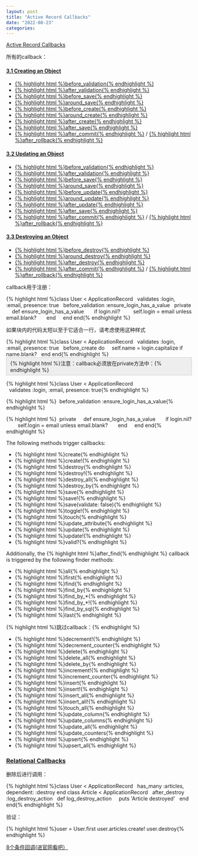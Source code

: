 ```yaml
---
layout: post
title: "Active Record Callbacks"
date: "2022-08-23"
categories: 
---
```

<p><a href="https://guides.rubyonrails.org/active_record_callbacks.html">Active Record Callbacks</a></p>
<p>所有的callback：</p>
<h4 id="creating-an-object"><a class="anchorlink" href="https://guides.rubyonrails.org/active_record_callbacks.html#creating-an-object">3.1 Creating an Object</a></h4>
<ul>
<li><a href="https://api.rubyonrails.org/v7.0.3.1/classes/ActiveModel/Validations/Callbacks/ClassMethods.html#method-i-before_validation">{% highlight html %}before_validation{% endhighlight %}</a></li>
<li><a href="https://api.rubyonrails.org/v7.0.3.1/classes/ActiveModel/Validations/Callbacks/ClassMethods.html#method-i-after_validation">{% highlight html %}after_validation{% endhighlight %}</a></li>
<li><a href="https://api.rubyonrails.org/v7.0.3.1/classes/ActiveRecord/Callbacks/ClassMethods.html#method-i-before_save">{% highlight html %}before_save{% endhighlight %}</a></li>
<li><a href="https://api.rubyonrails.org/v7.0.3.1/classes/ActiveRecord/Callbacks/ClassMethods.html#method-i-around_save">{% highlight html %}around_save{% endhighlight %}</a></li>
<li><a href="https://api.rubyonrails.org/v7.0.3.1/classes/ActiveRecord/Callbacks/ClassMethods.html#method-i-before_create">{% highlight html %}before_create{% endhighlight %}</a></li>
<li><a href="https://api.rubyonrails.org/v7.0.3.1/classes/ActiveRecord/Callbacks/ClassMethods.html#method-i-around_create">{% highlight html %}around_create{% endhighlight %}</a></li>
<li><a href="https://api.rubyonrails.org/v7.0.3.1/classes/ActiveRecord/Callbacks/ClassMethods.html#method-i-after_create">{% highlight html %}after_create{% endhighlight %}</a></li>
<li><a href="https://api.rubyonrails.org/v7.0.3.1/classes/ActiveRecord/Callbacks/ClassMethods.html#method-i-after_save">{% highlight html %}after_save{% endhighlight %}</a></li>
<li><a href="https://api.rubyonrails.org/v7.0.3.1/classes/ActiveRecord/Transactions/ClassMethods.html#method-i-after_commit">{% highlight html %}after_commit{% endhighlight %}</a> / <a href="https://api.rubyonrails.org/v7.0.3.1/classes/ActiveRecord/Transactions/ClassMethods.html#method-i-after_rollback">{% highlight html %}after_rollback{% endhighlight %}</a></li>
</ul>
<h4 id="updating-an-object"><a class="anchorlink" href="https://guides.rubyonrails.org/active_record_callbacks.html#updating-an-object">3.2 Updating an Object</a></h4>
<ul>
<li><a href="https://api.rubyonrails.org/v7.0.3.1/classes/ActiveModel/Validations/Callbacks/ClassMethods.html#method-i-before_validation">{% highlight html %}before_validation{% endhighlight %}</a></li>
<li><a href="https://api.rubyonrails.org/v7.0.3.1/classes/ActiveModel/Validations/Callbacks/ClassMethods.html#method-i-after_validation">{% highlight html %}after_validation{% endhighlight %}</a></li>
<li><a href="https://api.rubyonrails.org/v7.0.3.1/classes/ActiveRecord/Callbacks/ClassMethods.html#method-i-before_save">{% highlight html %}before_save{% endhighlight %}</a></li>
<li><a href="https://api.rubyonrails.org/v7.0.3.1/classes/ActiveRecord/Callbacks/ClassMethods.html#method-i-around_save">{% highlight html %}around_save{% endhighlight %}</a></li>
<li><a href="https://api.rubyonrails.org/v7.0.3.1/classes/ActiveRecord/Callbacks/ClassMethods.html#method-i-before_update">{% highlight html %}before_update{% endhighlight %}</a></li>
<li><a href="https://api.rubyonrails.org/v7.0.3.1/classes/ActiveRecord/Callbacks/ClassMethods.html#method-i-around_update">{% highlight html %}around_update{% endhighlight %}</a></li>
<li><a href="https://api.rubyonrails.org/v7.0.3.1/classes/ActiveRecord/Callbacks/ClassMethods.html#method-i-after_update">{% highlight html %}after_update{% endhighlight %}</a></li>
<li><a href="https://api.rubyonrails.org/v7.0.3.1/classes/ActiveRecord/Callbacks/ClassMethods.html#method-i-after_save">{% highlight html %}after_save{% endhighlight %}</a></li>
<li><a href="https://api.rubyonrails.org/v7.0.3.1/classes/ActiveRecord/Transactions/ClassMethods.html#method-i-after_commit">{% highlight html %}after_commit{% endhighlight %}</a> / <a href="https://api.rubyonrails.org/v7.0.3.1/classes/ActiveRecord/Transactions/ClassMethods.html#method-i-after_rollback">{% highlight html %}after_rollback{% endhighlight %}</a></li>
</ul>
<h4 id="destroying-an-object"><a class="anchorlink" href="https://guides.rubyonrails.org/active_record_callbacks.html#destroying-an-object">3.3 Destroying an Object</a></h4>
<ul>
<li><a href="https://api.rubyonrails.org/v7.0.3.1/classes/ActiveRecord/Callbacks/ClassMethods.html#method-i-before_destroy">{% highlight html %}before_destroy{% endhighlight %}</a></li>
<li><a href="https://api.rubyonrails.org/v7.0.3.1/classes/ActiveRecord/Callbacks/ClassMethods.html#method-i-around_destroy">{% highlight html %}around_destroy{% endhighlight %}</a></li>
<li><a href="https://api.rubyonrails.org/v7.0.3.1/classes/ActiveRecord/Callbacks/ClassMethods.html#method-i-after_destroy">{% highlight html %}after_destroy{% endhighlight %}</a></li>
<li><a href="https://api.rubyonrails.org/v7.0.3.1/classes/ActiveRecord/Transactions/ClassMethods.html#method-i-after_commit">{% highlight html %}after_commit{% endhighlight %}</a> / <a href="https://api.rubyonrails.org/v7.0.3.1/classes/ActiveRecord/Transactions/ClassMethods.html#method-i-after_rollback">{% highlight html %}after_rollback{% endhighlight %}</a></li>
</ul>
<p>callback用于注册：</p>
{% highlight html %}class User &lt; ApplicationRecord
&nbsp; validates :login, :email, presence: true
&nbsp; before_validation :ensure_login_has_a_value
&nbsp; private
&nbsp;&nbsp;&nbsp; def ensure_login_has_a_value
&nbsp;&nbsp;&nbsp;&nbsp;&nbsp; if login.nil?
&nbsp;&nbsp;&nbsp;&nbsp;&nbsp;&nbsp;&nbsp; self.login = email unless email.blank?
&nbsp;&nbsp;&nbsp;&nbsp;&nbsp; end
&nbsp;&nbsp;&nbsp; end
end{% endhighlight %}
<p>如果块内的代码太短以至于它适合一行，请考虑使用这种样式</p>
{% highlight html %}class User &lt; ApplicationRecord
&nbsp; validates :login, :email, presence: true
&nbsp; before_create do
&nbsp;&nbsp;&nbsp; self.name = login.capitalize if name.blank?
&nbsp; end
end{% endhighlight %}
<div style="background:#eeeeee;border:1px solid #cccccc;padding:5px 10px;">{% highlight html %}注意：callback必须放在private方法中：{% endhighlight %}</div>
<p>{% highlight html %}class User &lt; ApplicationRecord<br />
&nbsp; validates :login, :email, presence: true{% endhighlight %}</p>
<p>{% highlight html %}&nbsp; before_validation :ensure_login_has_a_value{% endhighlight %}</p>
{% highlight html %}&nbsp; private
&nbsp;&nbsp;&nbsp; def ensure_login_has_a_value
&nbsp;&nbsp;&nbsp;&nbsp;&nbsp; if login.nil?
&nbsp;&nbsp;&nbsp;&nbsp;&nbsp;&nbsp;&nbsp; self.login = email unless email.blank?
&nbsp;&nbsp;&nbsp;&nbsp;&nbsp; end
&nbsp;&nbsp;&nbsp; end
end{% endhighlight %}
<p>The following methods trigger callbacks:</p>
<ul>
<li>{% highlight html %}create{% endhighlight %}</li>
<li>{% highlight html %}create!{% endhighlight %}</li>
<li>{% highlight html %}destroy{% endhighlight %}</li>
<li>{% highlight html %}destroy!{% endhighlight %}</li>
<li>{% highlight html %}destroy_all{% endhighlight %}</li>
<li>{% highlight html %}destroy_by{% endhighlight %}</li>
<li>{% highlight html %}save{% endhighlight %}</li>
<li>{% highlight html %}save!{% endhighlight %}</li>
<li>{% highlight html %}save(validate: false){% endhighlight %}</li>
<li>{% highlight html %}toggle!{% endhighlight %}</li>
<li>{% highlight html %}touch{% endhighlight %}</li>
<li>{% highlight html %}update_attribute{% endhighlight %}</li>
<li>{% highlight html %}update{% endhighlight %}</li>
<li>{% highlight html %}update!{% endhighlight %}</li>
<li>{% highlight html %}valid?{% endhighlight %}</li>
</ul>
<p>Additionally, the {% highlight html %}after_find{% endhighlight %} callback is triggered by the following finder methods:</p>
<ul>
<li>{% highlight html %}all{% endhighlight %}</li>
<li>{% highlight html %}first{% endhighlight %}</li>
<li>{% highlight html %}find{% endhighlight %}</li>
<li>{% highlight html %}find_by{% endhighlight %}</li>
<li>{% highlight html %}find_by_*{% endhighlight %}</li>
<li>{% highlight html %}find_by_*!{% endhighlight %}</li>
<li>{% highlight html %}find_by_sql{% endhighlight %}</li>
<li>{% highlight html %}last{% endhighlight %}</li>
</ul>
<p>{% highlight html %}跳过callback：{% endhighlight %}</p>
<ul>
<li>{% highlight html %}decrement!{% endhighlight %}</li>
<li>{% highlight html %}decrement_counter{% endhighlight %}</li>
<li>{% highlight html %}delete{% endhighlight %}</li>
<li>{% highlight html %}delete_all{% endhighlight %}</li>
<li>{% highlight html %}delete_by{% endhighlight %}</li>
<li>{% highlight html %}increment!{% endhighlight %}</li>
<li>{% highlight html %}increment_counter{% endhighlight %}</li>
<li>{% highlight html %}insert{% endhighlight %}</li>
<li>{% highlight html %}insert!{% endhighlight %}</li>
<li>{% highlight html %}insert_all{% endhighlight %}</li>
<li>{% highlight html %}insert_all!{% endhighlight %}</li>
<li>{% highlight html %}touch_all{% endhighlight %}</li>
<li>{% highlight html %}update_column{% endhighlight %}</li>
<li>{% highlight html %}update_columns{% endhighlight %}</li>
<li>{% highlight html %}update_all{% endhighlight %}</li>
<li>{% highlight html %}update_counters{% endhighlight %}</li>
<li>{% highlight html %}upsert{% endhighlight %}</li>
<li>{% highlight html %}upsert_all{% endhighlight %}</li>
</ul>
<h3 id="relational-callbacks"><a class="anchorlink" href="https://guides.rubyonrails.org/active_record_callbacks.html#relational-callbacks">Relational Callbacks</a></h3>
<p>删除后进行调用：</p>
{% highlight html %}class User &lt; ApplicationRecord
&nbsp; has_many :articles, dependent: :destroy
end
class Article &lt; ApplicationRecord
&nbsp; after_destroy :log_destroy_action
&nbsp; def log_destroy_action
&nbsp;&nbsp;&nbsp; puts &#39;Article destroyed&#39;
&nbsp; end
end{% endhighlight %}
<p>验证：</p>
{% highlight html %}user = User.first
user.articles.create!
user.destroy{% endhighlight %}
<p><a href="https://guides.rubyonrails.org/active_record_callbacks.html#conditional-callbacks">8个条件回调(进官网看吧）</a></p>
